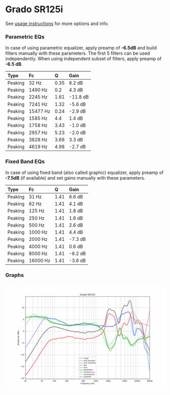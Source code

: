 # Grado SR125i
See [usage instructions](https://github.com/jaakkopasanen/AutoEq#usage) for more options and info.

### Parametric EQs
In case of using parametric equalizer, apply preamp of **-6.5dB** and build filters manually
with these parameters. The first 5 filters can be used independently.
When using independent subset of filters, apply preamp of **-6.5 dB**.

| Type    | Fc       |    Q | Gain     |
|:--------|:---------|:-----|:---------|
| Peaking | 32 Hz    | 0.35 | 6.2 dB   |
| Peaking | 1490 Hz  | 0.2  | 4.3 dB   |
| Peaking | 2245 Hz  | 1.61 | -11.8 dB |
| Peaking | 7241 Hz  | 1.32 | -5.6 dB  |
| Peaking | 15477 Hz | 0.24 | -2.9 dB  |
| Peaking | 1585 Hz  | 4.4  | 1.4 dB   |
| Peaking | 1758 Hz  | 3.43 | -1.0 dB  |
| Peaking | 2957 Hz  | 5.23 | -2.0 dB  |
| Peaking | 3828 Hz  | 3.68 | 3.3 dB   |
| Peaking | 4619 Hz  | 4.98 | -2.7 dB  |

### Fixed Band EQs
In case of using fixed band (also called graphic) equalizer, apply preamp of **-7.5dB**
(if available) and set gains manually with these parameters.

| Type    | Fc       |    Q | Gain    |
|:--------|:---------|:-----|:--------|
| Peaking | 31 Hz    | 1.41 | 6.6 dB  |
| Peaking | 62 Hz    | 1.41 | 4.1 dB  |
| Peaking | 125 Hz   | 1.41 | 1.8 dB  |
| Peaking | 250 Hz   | 1.41 | 1.6 dB  |
| Peaking | 500 Hz   | 1.41 | 2.6 dB  |
| Peaking | 1000 Hz  | 1.41 | 4.4 dB  |
| Peaking | 2000 Hz  | 1.41 | -7.3 dB |
| Peaking | 4000 Hz  | 1.41 | 0.6 dB  |
| Peaking | 8000 Hz  | 1.41 | -6.2 dB |
| Peaking | 16000 Hz | 1.41 | -3.6 dB |

### Graphs
![](./Grado%20SR125i.png)
